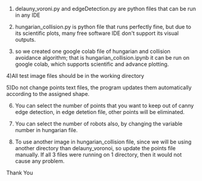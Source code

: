 1) delauny_voroni.py  and edgeDetection.py are python files that can be run in any IDE

2) hungarian_collision.py is python file that runs perfectly fine, but due to its 
scientific plots, many free software IDE don't support its visual outputs.

3) so we created one google colab file of hungarian and collision avoidance algorithm;
that is hungarian_collision.ipynb
it can be run on google colab, which supports scientific and advance plotting.

4)All test image files should be in the working directory

5)Do not change points text files, the program updates them automatically according to 
the assigned shape.

6) You can select the number of points that you want to keep out of canny
edge detection, in edge detetion file, other points will be eliminated.

7) You can select the number of robots also, by changing the variable number 
in hungarian file.

8) To use another image in hungarian_collision file, since we will be using another directory 
than delauny_voronoi, so update the points file manually. If all 3 files were running on 1 directory,
then it would not cause any problem.

Thank You
